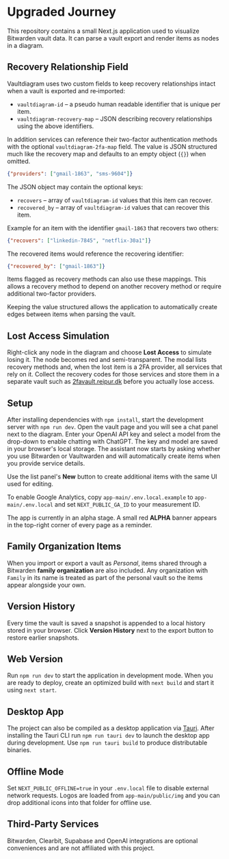 # Upgraded Journey

This repository contains a small Next.js application used to visualize Bitwarden vault data. It can parse a vault export and render items as nodes in a diagram.

## Recovery Relationship Field

Vaultdiagram uses two custom fields to keep recovery relationships intact when a
vault is exported and re‑imported:

* `vaultdiagram-id` &ndash; a pseudo human readable identifier that is unique per
  item.
* `vaultdiagram-recovery-map` &ndash; JSON describing recovery relationships using
  the above identifiers.

In addition services can reference their two-factor authentication methods with
the optional `vaultdiagram-2fa-map` field. The value is JSON structured much
like the recovery map and defaults to an empty object (`{}`) when omitted.

```json
{"providers": ["gmail-1863", "sms-9604"]}
```

The JSON object may contain the optional keys:

* `recovers` – array of `vaultdiagram-id` values that this item can recover.
* `recovered_by` – array of `vaultdiagram-id` values that can recover this item.

Example for an item with the identifier `gmail-1863` that recovers two others:

```json
{"recovers": ["linkedin-7845", "netflix-30a1"]}
```

The recovered items would reference the recovering identifier:

```json
{"recovered_by": ["gmail-1863"]}
```

Items flagged as recovery methods can also use these mappings. This allows a recovery
method to depend on another recovery method or require additional two-factor
providers.


Keeping the value structured allows the application to automatically create edges between items when parsing the vault.

## Lost Access Simulation

Right-click any node in the diagram and choose **Lost Access** to simulate losing it. The node becomes red and semi-transparent. The modal lists recovery methods and, when the lost item is a 2FA provider, all services that rely on it. Collect the recovery codes for those services and store them in a separate vault such as [2favault.reipur.dk](https://2favault.reipur.dk) before you actually lose access.

## Setup

After installing dependencies with `npm install`, start the development server with `npm run dev`.
Open the vault page and you will see a chat panel next to the diagram. Enter your OpenAI API key and select a model from the drop-down to enable chatting with ChatGPT. The key and model are saved in your browser's local storage.
The assistant now starts by asking whether you use Bitwarden or Vaultwarden and will automatically create items when you provide service details.

Use the list panel's **New** button to create additional items with the same UI used for editing.


To enable Google Analytics, copy `app-main/.env.local.example` to `app-main/.env.local` and set `NEXT_PUBLIC_GA_ID` to your measurement ID.

The app is currently in an alpha stage. A small red **ALPHA** banner appears in the top-right corner of every page as a reminder.

## Family Organization Items

When you import or export a vault as *Personal*, items shared through a Bitwarden **family organization** are also included. Any organization with `Family` in its name is treated as part of the personal vault so the items appear alongside your own.

## Version History

Every time the vault is saved a snapshot is appended to a local history stored in your browser. Click **Version History** next to the export button to restore earlier snapshots.

## Web Version

Run `npm run dev` to start the application in development mode. When you are ready to deploy, create an optimized build with `next build` and start it using `next start`.

## Desktop App

The project can also be compiled as a desktop application via [Tauri](https://tauri.app/). After installing the Tauri CLI run `npm run tauri dev` to launch the desktop app during development. Use `npm run tauri build` to produce distributable binaries.

## Offline Mode

Set `NEXT_PUBLIC_OFFLINE=true` in your `.env.local` file to disable external network requests. Logos are loaded from `app-main/public/img` and you can drop additional icons into that folder for offline use.

## Third-Party Services

Bitwarden, Clearbit, Supabase and OpenAI integrations are optional conveniences and are not affiliated with this project.

